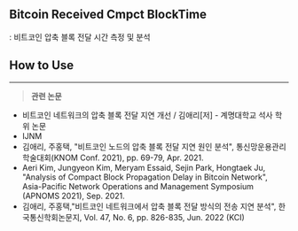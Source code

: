## Bitcoin Received Cmpct BlockTime
: 비트코인 압축 블록 전달 시간 측정 및 분석

## How to Use


* * *

> **관련 논문**   
* 비트코인 네트워크의 압축 블록 전달 지연 개선 / 김애리[저] - 계명대학교 석사 학위 논문
* IJNM   
* 김애리, 주홍택, "비트코인 노드의 압축 블록 전달 지연 원인 분석", 통신망운용관리 학술대회(KNOM Conf. 2021), pp. 69-79, Apr. 2021.
* Aeri Kim, Jungyeon Kim, Meryam Essaid, Sejin Park, Hongtaek Ju, "Analysis of Compact Block Propagation Delay in Bitcoin Network", Asia-Pacific Network Operations and Management Symposium (APNOMS 2021), Sep. 2021.
* 김애리, 주홍택,"비트코인 네트워크에서 압축 블록 전달 방식의 전송 지연 분석", 한국통신학회논문지, Vol. 47, No. 6, pp. 826-835, Jun. 2022 (KCI)
